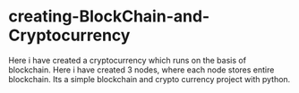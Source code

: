 # creating-BlockChain-and-Cryptocurrency
Here i have created a cryptocurrency which runs on the basis of blockchain. Here i have created 3 nodes, where each node stores entire blockchain.
Its a simple blockchain and crypto currency project with python.
